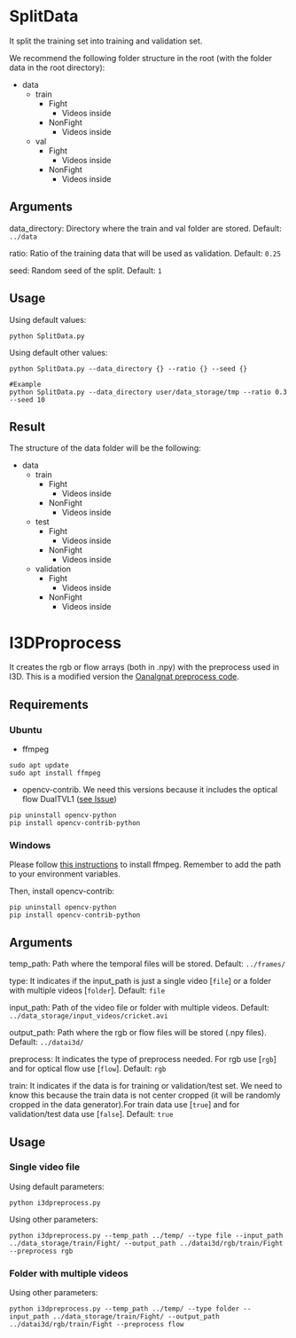 # SplitData

It split the training set into training and validation set.

We recommend the following folder structure in the root (with the folder data in the root directory):

- data
    - train
        - Fight
            - Videos inside
        - NonFight
            - Videos inside
    - val
        - Fight
            - Videos inside
        - NonFight
            - Videos inside

## Arguments
data_directory: Directory where the train and val folder are stored. Default: `../data`

ratio: Ratio of the training data that will be used as validation. Default: `0.25`

seed: Random seed of the split. Default: `1`

## Usage

Using default values:

```
python SplitData.py
```

Using default other values:

```
python SplitData.py --data_directory {} --ratio {} --seed {}

#Example
python SplitData.py --data_directory user/data_storage/tmp --ratio 0.3 --seed 10
```

## Result
The structure of the data folder will be the following:

- data
    - train
        - Fight
            - Videos inside
        - NonFight
            - Videos inside
    - test
        - Fight
            - Videos inside
        - NonFight
            - Videos inside
    - validation
        - Fight
            - Videos inside
        - NonFight
            - Videos inside

# I3DProprocess
It creates the rgb or flow arrays (both in .npy) with the preprocess used in I3D. This is a modified version the [Oanalgnat preprocess code](https://github.com/OanaIgnat/i3d_keras).

## Requirements

### Ubuntu
- ffmpeg

```
sudo apt update
sudo apt install ffmpeg
```
- opencv-contrib. We need this versions because it includes the optical flow DualTVL1 ([see Issue](https://github.com/Rhythmblue/i3d_finetune/issues/2))
```
pip uninstall opencv-python
pip install opencv-contrib-python
```

### Windows
Please follow [this instructions](https://www.youtube.com/watch?v=r1AtmY-RMyQ) to install ffmpeg. Remember to add the path to your environment variables.

Then, install opencv-contrib:
```
pip uninstall opencv-python
pip install opencv-contrib-python
```

## Arguments
temp_path: Path where the temporal files will be stored. Default: `../frames/`

type: It indicates if the input_path is just a single video [`file`] or a folder with multiple videos [`folder`]. Default: `file`

input_path: Path of the video file or folder with multiple videos. Default: `../data_storage/input_videos/cricket.avi`

output_path: Path where the rgb or flow files will be stored (.npy files). Default: `../datai3d/`

preprocess: It indicates the type of preprocess needed. For rgb use [`rgb`] and for optical flow use [`flow`]. Default: `rgb`

train: It indicates if the data is for training or validation/test set. We need to know this because the train data is not center cropped (it will be randomly cropped in the data generator).For train data use [`true`] and for validation/test data use [`false`]. Default: `true`


## Usage

### Single video file

Using default parameters:
```
python i3dpreprocess.py
```

Using other parameters:
```
python i3dpreprocess.py --temp_path ../temp/ --type file --input_path ../data_storage/train/Fight/ --output_path ../datai3d/rgb/train/Fight --preprocess rgb
```

### Folder with multiple videos

Using other parameters:
```
python i3dpreprocess.py --temp_path ../temp/ --type folder --input_path ../data_storage/train/Fight/ --output_path ../datai3d/rgb/train/Fight --preprocess flow
```